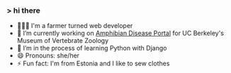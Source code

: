 ### > hi there

- 👩🏼‍💻 I'm a farmer turned web developer
- 🔭 I’m currently working on [Amphibian Disease Portal](https://amphibiandisease.org/) for UC Berkeley's Museum of Vertebrate Zoology
- 🌱 I’m in the process of learning Python with Django
- 😄 Pronouns: she/her
- ⚡ Fun fact: I'm from Estonia and I like to sew clothes
